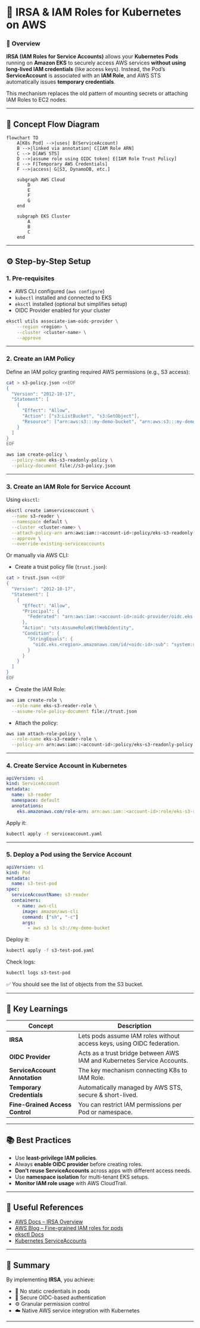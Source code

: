 # 🧩 IRSA & IAM Roles for Kubernetes on AWS

### 🔐 **Overview**

**IRSA (IAM Roles for Service Accounts)** allows your **Kubernetes Pods** running on **Amazon EKS** to securely access AWS services **without using long-lived IAM credentials** (like access keys).
Instead, the Pod’s **ServiceAccount** is associated with an **IAM Role**, and AWS STS automatically issues **temporary credentials**.

This mechanism replaces the old pattern of mounting secrets or attaching IAM Roles to EC2 nodes.

---

## 🧭 **Concept Flow Diagram**

```mermaid
flowchart TD
    A[K8s Pod] -->|uses| B(ServiceAccount)
    B -->|linked via annotation| C[IAM Role ARN]
    C --> D[AWS STS]
    D -->|assume role using OIDC token| E[IAM Role Trust Policy]
    E --> F[Temporary AWS Credentials]
    F -->|access| G[S3, DynamoDB, etc.]

    subgraph AWS Cloud
        D
        E
        F
        G
    end

    subgraph EKS Cluster
        A
        B
        C
    end
```

---

## ⚙️ **Step-by-Step Setup**

### 1. **Pre-requisites**

* AWS CLI configured (`aws configure`)
* `kubectl` installed and connected to EKS
* `eksctl` installed (optional but simplifies setup)
* OIDC Provider enabled for your cluster

```bash
eksctl utils associate-iam-oidc-provider \
    --region <region> \
    --cluster <cluster-name> \
    --approve
```

---

### 2. **Create an IAM Policy**

Define an IAM policy granting required AWS permissions (e.g., S3 access):

```bash
cat > s3-policy.json <<EOF
{
  "Version": "2012-10-17",
  "Statement": [
    {
      "Effect": "Allow",
      "Action": ["s3:ListBucket", "s3:GetObject"],
      "Resource": ["arn:aws:s3:::my-demo-bucket", "arn:aws:s3:::my-demo-bucket/*"]
    }
  ]
}
EOF

aws iam create-policy \
  --policy-name eks-s3-readonly-policy \
  --policy-document file://s3-policy.json
```

---

### 3. **Create an IAM Role for Service Account**

Using `eksctl`:

```bash
eksctl create iamserviceaccount \
  --name s3-reader \
  --namespace default \
  --cluster <cluster-name> \
  --attach-policy-arn arn:aws:iam::<account-id>:policy/eks-s3-readonly-policy \
  --approve \
  --override-existing-serviceaccounts
```

Or manually via AWS CLI:

* Create a trust policy file (`trust.json`):

```bash
cat > trust.json <<EOF
{
  "Version": "2012-10-17",
  "Statement": [
    {
      "Effect": "Allow",
      "Principal": {
        "Federated": "arn:aws:iam::<account-id>:oidc-provider/oidc.eks.<region>.amazonaws.com/id/<oidc-id>"
      },
      "Action": "sts:AssumeRoleWithWebIdentity",
      "Condition": {
        "StringEquals": {
          "oidc.eks.<region>.amazonaws.com/id/<oidc-id>:sub": "system:serviceaccount:default:s3-reader"
        }
      }
    }
  ]
}
EOF
```

* Create the IAM Role:

```bash
aws iam create-role \
  --role-name eks-s3-reader-role \
  --assume-role-policy-document file://trust.json
```

* Attach the policy:

```bash
aws iam attach-role-policy \
  --role-name eks-s3-reader-role \
  --policy-arn arn:aws:iam::<account-id>:policy/eks-s3-readonly-policy
```

---

### 4. **Create Service Account in Kubernetes**

```yaml
apiVersion: v1
kind: ServiceAccount
metadata:
  name: s3-reader
  namespace: default
  annotations:
    eks.amazonaws.com/role-arn: arn:aws:iam::<account-id>:role/eks-s3-reader-role
```

Apply it:

```bash
kubectl apply -f serviceaccount.yaml
```

---

### 5. **Deploy a Pod using the Service Account**

```yaml
apiVersion: v1
kind: Pod
metadata:
  name: s3-test-pod
spec:
  serviceAccountName: s3-reader
  containers:
    - name: aws-cli
      image: amazon/aws-cli
      command: ["sh", "-c"]
      args:
        - aws s3 ls s3://my-demo-bucket
```

Deploy it:

```bash
kubectl apply -f s3-test-pod.yaml
```

Check logs:

```bash
kubectl logs s3-test-pod
```

✅ You should see the list of objects from the S3 bucket.

---

## 🧠 **Key Learnings**

| Concept                         | Description                                                             |
| ------------------------------- | ----------------------------------------------------------------------- |
| **IRSA**                        | Lets pods assume IAM roles without access keys, using OIDC federation.  |
| **OIDC Provider**               | Acts as a trust bridge between AWS IAM and Kubernetes Service Accounts. |
| **ServiceAccount Annotation**   | The key mechanism connecting K8s to IAM Role.                           |
| **Temporary Credentials**       | Automatically managed by AWS STS, secure & short-lived.                 |
| **Fine-Grained Access Control** | You can restrict IAM permissions per Pod or namespace.                  |

---

## 📚 **Best Practices**

* Use **least-privilege IAM policies**.
* Always **enable OIDC provider** before creating roles.
* **Don’t reuse ServiceAccounts** across apps with different access needs.
* Use **namespace isolation** for multi-tenant EKS setups.
* **Monitor IAM role usage** with AWS CloudTrail.

---

## 🧩 **Useful References**

* [AWS Docs – IRSA Overview](https://docs.aws.amazon.com/eks/latest/userguide/iam-roles-for-service-accounts.html)
* [AWS Blog – Fine-grained IAM roles for pods](https://aws.amazon.com/blogs/containers/introducing-fine-grained-iam-roles-service-accounts/)
* [eksctl Docs](https://eksctl.io/usage/iamserviceaccounts/)
* [Kubernetes ServiceAccounts](https://kubernetes.io/docs/tasks/configure-pod-container/configure-service-account/)

---

## 🏁 **Summary**

By implementing **IRSA**, you achieve:

* 🚫 No static credentials in pods
* 🔐 Secure OIDC-based authentication
* ⚙️ Granular permission control
* ☁️ Native AWS service integration with Kubernetes

---

